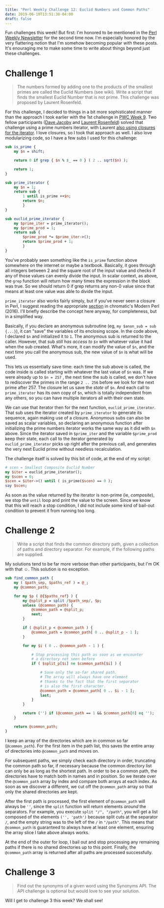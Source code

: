 ```yaml
---
title: "Perl Weekly Challenge 12: Euclid Numbers and Common Paths"
date: 2019-06-10T13:51:38-04:00
draft: false
---
```


Fun challenges this week! But first: I'm honored to be mentioned in the [Perl Weekly Newsletter](http://perlweekly.com/archive/411.html) for the second time now. I'm especially honored by the very flattering notion that I'm somehow becoming popular with these posts. It's enouraging me to make some time to write about things beyond just these challenges.

# Challenge 1

>The numbers formed by adding one to the products of the smallest primes are called the Euclid Numbers (see wiki). Write a script that finds the smallest Euclid Number that is not prime. This challenge was proposed by Laurent Rosenfeld.

For this challenge, I decided to things in a bit more sophisticated manner than the approach I took earlier with the 1st challenge in [PWC Week 9](https://yzhernand.github.io/posts/perl-weekly-challenge-9/). Two fellow participants ([Dave Jacoby](https://jacoby.github.io//2019/05/21/ranking-in-perl.html) and [Laurent Rosenfeld](http://blogs.perl.org/users/laurent_r/2019/05/perl-weekly-challenge-9-squares-and-rankings.html)) solved that challenge using a prime numbers iterator, with Laurent [also using closures for the iterator](http://blogs.perl.org/users/laurent_r/2019/05/perl-weekly-challenge-9-square-numbers-and-functional-programming-in-perl.html). I love closures, so I took that approach as well. I also love modularizing code, so I have a few subs I used for this challenge:

```perl
sub is_prime {
    my $n = shift;

    return 0 if grep { $n % $_ == 0 } ( 2 .. sqrt($n) );

    return 1;
}

sub prime_iterator {
    my $n = 1;
    return sub {
        1 until is_prime ++$n;
        return $n;
        }
}

sub euclid_prime_iterator {
    my $prime_iter = prime_iterator();
    my $prime_prod = 1;
    return sub {
        $prime_prod *= $prime_iter->();
        return $prime_prod + 1;
        }
}
```

You've probably seen something like the `is_prime` function above somewhere on the internet or maybe a textbook. Basically, it goes through all integers between 2 and the square root of the input value and checks if any of those values can evenly divide the input. In scalar context, as above, the `grep` function will return how many times the expression in the block was true. So we should return 0 if grep returns any non-0 value since that means at least one value was able to divide the input.

`prime_iterator` also works fairly simply, but if you've never seen a closure in Perl, I suggest reading the appropriate [section](http://modernperlbooks.com/books/modern_perl_2016/05-perl-functions.html#Q2xvc3VyZXM) in chromatic's Modern Perl (2016). I'll briefly describe the concept here anyway, for completeness, but in a simplified way.

Basically, if you declare an anonymous subroutine (eg, `my $anon_sub = sub {...}`), it can "save" the variables of its enclosing scope. In the code above, I declared `$n` and initialized it to `1`. The anonymous sub is returned to the caller. However, that sub *still has access to `$n`* with whatever value it had when the sub created. What's more, it can modify the value of `$n`, and the next time you call the anonymous sub, the new value of `$n` is what will be used.

This lets us essentially save time: each time the sub above is called, the code inside is called starting with whatever the last value of `$n` was. If we were already up to `$n = 257` , the next time the sub is called, we don't have to rediscover the primes in the range `2 .. 256` before we look for the next prime after 257. The closure let us save the *state* of `$n`. And each call to `prime_iterator` has its own copy of `$n`, which is totally independent from any others, so you can have multiple iterators all with their own state.

We can use that iterator then for the next function, `euclid_prime_iterator`. That sub uses the iterator created by `prime_iterator` to generate its sequence, again making use of a closure. Anonymous subs can also be saved as scalar variables, so declaring an anonymous function after initializing the prime numbers iterator works the same way as it did with `$n` above. Since the iterator saved in `$prime_iter` and the variable `$prime_prod` keep their state, each call to the iterator generated by `euclid_prime_iterator` picks up right after the previous call, and generates the very next Euclid prime without needless recalculation.

The challenge itself is solved by this bit of code, at the end of my script:

```perl
# scen = Smallest Composite Euclid Number
my $iter = euclid_prime_iterator();
my $scen = 0;
$scen = $iter->() until ( is_prime($scen) == 0 );
say $scen;
```

As soon as the value returned by the iterator is non-prime (ie, *composite*), we stop the `until` loop and print the value to the screen. Since we know that this will reach a stop condition, I did not include some kind of bail-out condition to prevent it from running too long.

# Challenge 2

>Write a script that finds the common directory path, given a collection of paths and directory separator. For example, if the following paths are supplied.

My solutions tend to be far more verbose than other participants, but I'm OK with that ☺. This solution is no exception.

```perl
sub find_common_path {
    my ( $path_sep, $paths_ref ) = @_;
    my @common_path;

    for my $p ( @{$paths_ref} ) {
        my @split_p = split /$path_sep/, $p;
        unless (@common_path) {
            @common_path = @split_p;
            next;
        }

        if ( @split_p < @common_path ) {
            @common_path = @common_path[ 0 .. @split_p - 1 ];
        }

        for my $i ( 0 .. @common_path - 1 ) {

            # Stop processing this path as soon as we encounter
            # a directory not seen before
            if ( $split_p[$i] ne $common_path[$i] ) {

                # Save only the so-far shared path.
                # The array will always have one element
                # thanks to the fact that the first separator
                # is also the first character.
                @common_path = @common_path[ 0 .. $i - 1 ];
                last;
            }
        }

        return ('') if (@common_path == 1 && $common_path[0] eq '');
    }

    return @common_path;
}
```

I keep an array of the directories which are in common so far (`@common_path`). For the first item in the path list, this saves the entire array of directories into `@common_path` and moves on.

For subsequent paths, we simply check each directory in order, truncating the common path so far, if necessary because the common directory list can only be as long as the shortest path. In order to be a common path, the directories have to match both in names and in position. So we iterate over the `@common_path` array by index and compare both arrays at each index. As soon as we discover a different, we cut off the `@common_path` array so that only the shared directories are kept.

After the first path is processed, the first element of `@common_path` will always be `''`, since the `split` function will return elements *around* the separators. For example, you execute `split "/", "/path"`, you will get a list composed of the elements `('', 'path')` because split cuts at the separator `/`, and the empty string was to the left of the `/` in `"/path"`. This means that `@common_path` is guaranteed to always have at least one element, ensuring the array slice I take above always works.

At the end of the outer for loop, I bail out and stop processing any remaining paths if there is no shared directories up to this point. Finally, the `@common_path` array is returned after all paths are processed successfully.

# Challenge 3

>Find out the synonyms of a given word using the Synonyms API. The API challenge is optional but would love to see your solution.

Will I get to challenge 3 this week? We shall see!
